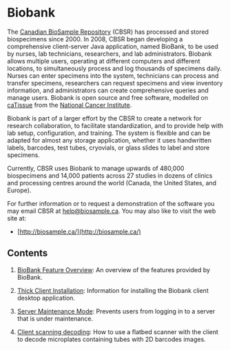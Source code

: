 # Biobank

The [Canadian BioSample Repository](http://biosample.ca) (CBSR) has processed and stored
biospecimens since 2000. In 2008, CBSR began developing a comprehensive client-server Java
application, named BioBank, to be used by nurses, lab technicians, researchers, and lab
administrators.  Biobank allows multiple users, operating at different computers and different
locations, to simultaneously process and log thousands of specimens daily. Nurses can enter
specimens into the system, technicians can process and transfer specimens, researchers can request
specimens and view inventory information, and administrators can create comprehensive queries and
manage users. Biobank is open source and free software, modelled on
[caTissue](http://cbmi.wustl.edu/html/caTissue.html) from the
[National Cancer Institute](http://www.cancer.gov/).

Biobank is part of a larger effort by the CBSR to create a network for research collaboration, to
facilitate standardization, and to provide help with lab setup, configuration, and training. The
system is flexible and can be adapted for almost any storage application, whether it uses
handwritten labels, barcodes, test tubes, cryovials, or glass slides to label and store specimens.

Currently, CBSR uses Biobank to manage upwards of 480,000 biospecimens and 14,000 patients across 27
studies in dozens of clinics and processing centres around the world (Canada, the United States, and
Europe).


For further information or to request a demonstration of the software you may email CBSR at
<help@biosample.ca>. You may also like to visit the web site at:

* [http://biosample.ca/](http://biosample.ca/)

## Contents

1. [BioBank Feature Overview](docs/feature_overview.md): An overview of the features provided by
   BioBank.

2. [Thick Client Installation](docs/client_installation.md): Information for installing the Biobank
client desktop application.

3. [Server Maintenance Mode](docs/server_maintenance.md): Prevents users from logging in to a server
   that is under maintenance.

3. [Client scanning decoding](docs/client_scanning_and_decoding.md): How to use a flatbed
   scanner with the client to decode microplates containing tubes with 2D barcodes images.



